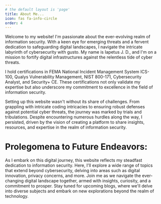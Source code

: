 ```yaml
---
# the default layout is 'page'
title: About Me...
icon: fas fa-info-circle
order: 4
---
```


Welcome to my website! I'm passionate about the ever-evolving realm of information security. With a keen eye for emerging threats and a fervent dedication to safeguarding digital landscapes, I navigate the intricate labyrinth of cybersecurity with gusto. My name is Iapetus J. D., and I'm on a mission to fortify digital infrastructures against the relentless tide of cyber threats.

I hold certifications in FEMA National Incident Management System ICS-100, Qualys Vulnerability Management, NIST 800-171, Cybersecurity Analyst, and Security+ CE. These certifications not only validate my expertise but also underscore my commitment to excellence in the field of information security.

Setting up this website wasn't without its share of challenges. From grappling with intricate coding intricacies to ensuring robust defenses against potential cyber threats, the journey was marked by trials and tribulations. Despite encountering numerous hurdles along the way, I persisted, driven by the vision of creating a platform to share insights, resources, and expertise in the realm of information security.

# Prolegomena to Future Endeavors:

As I embark on this digital journey, this website reflects my steadfast dedication to information security. Here, I'll explore a wide range of topics that extend beyond cybersecurity, delving into areas such as digital innovation, privacy concerns, and more. Join me as we navigate the ever-changing digital landscape together, armed with insights, curiosity, and a commitment to prosper. Stay tuned for upcoming blogs, where we'll delve into diverse subjects and embark on new explorations beyond the realm of technology.

